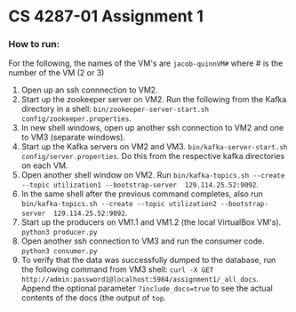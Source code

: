 # CS 4287-01 Assignment 1
### How to run:
For the following, the names of the VM's are `jacob-quinnVM#` where # is the number of the VM (2 or 3)

1. Open up an ssh connnection to VM2.
2. Start up the zookeeper server on VM2. Run the following from the Kafka directory in a shell: `bin/zookeeper-server-start.sh  config/zookeeper.properties`.  
3. In new shell windows, open up another ssh connection to VM2 and one to VM3 (separate windows).
4. Start up the Kafka servers on VM2 and VM3. `bin/kafka-server-start.sh config/server.properties`. Do this from the respective kafka directories on each VM.  
5. Open another shell window on VM2. Run `bin/kafka-topics.sh --create --topic utilization1 --bootstrap-server  129.114.25.52:9092`.  
6. In the same shell after the previous command completes, also run `bin/kafka-topics.sh --create --topic utilization2 --bootstrap-server  129.114.25.52:9092`.  
7. Start up the producers on VM1.1 and VM1.2 (the local VirtualBox VM's). `python3 producer.py`  
8. Open another ssh connection to VM3 and run the consumer code. `python3 consumer.py`  
9. To verify that the data was successfully dumped to the database, run the following command from VM3 shell: `curl -X GET http://admin:password1@localhost:5984/assignment1/_all_docs`. Append the optional parameter `?include_docs=true` to see the actual contents of the docs (the output of `top`.
